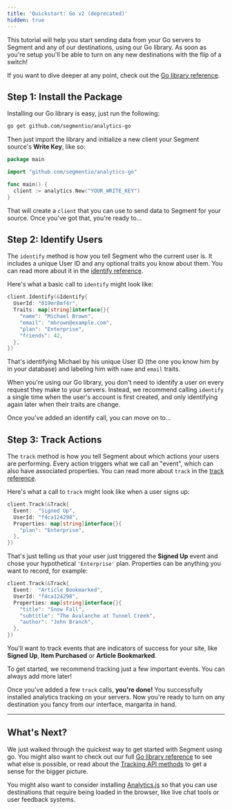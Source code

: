 ```yaml
---
title: 'Quickstart: Go v2 (deprecated)'
hidden: true
---
```


This tutorial will help you start sending data from your Go servers to Segment and any of our destinations, using our Go library. As soon as you're setup you'll be able to turn on any new destinations with the flip of a switch!

If you want to dive deeper at any point, check out the [Go library reference](/docs/connections/sources/catalog/libraries/server/go/).


## Step 1: Install the Package

Installing our Go library is easy, just run the following:

```bash
go get github.com/segmentio/analytics-go
```

Then just import the library and initialize a new client your Segment source's **Write Key**, like so:

```go
package main

import "github.com/segmentio/analytics-go"

func main() {
  client := analytics.New("YOUR_WRITE_KEY")
}
```

That will create a `client` that you can use to send data to Segment for your source. Once you've got that, you're ready to...


## Step 2: Identify Users

The `identify` method is how you tell Segment who the current user is. It includes a unique User ID and any optional traits you know about them. You can read more about it in the [identify reference](/docs/connections/sources/catalog/libraries/server/go#identify).

Here's what a basic call to `identify` might look like:

```go
client.Identify(&Identify{
  UserId: "019mr8mf4r",
  Traits: map[string]interface{}{
    "name": "Michael Brown",
    "email": "mbrown@example.com",
    "plan": "Enterprise",
    "friends": 42,
  },
})
```

That's identifying Michael by his unique User ID (the one you know him by in your database) and labeling him with `name` and `email` traits.

When you're using our Go library, you don't need to identify a user on every request they make to your servers. Instead, we recommend calling `identify` a single time when the user's account is first created, and only identifying again later when their traits are change.

Once you've added an identify call, you can move on to...


## Step 3: Track Actions

The `track` method is how you tell Segment about which actions your users are performing. Every action triggers what we call an "event", which can also have associated properties. You can read more about `track` in the [track reference](/docs/connections/sources/catalog/libraries/server/go#track).

Here's what a call to `track` might look like when a user signs up:

```go
client.Track(&Track{
  Event:  "Signed Up",
  UserId: "f4ca124298",
  Properties: map[string]interface{}{
    "plan": "Enterprise",
  },
})
```

That's just telling us that your user just triggered the **Signed Up** event and chose your hypothetical `'Enterprise'` plan. Properties can be anything you want to record, for example:

```go
client.Track(&Track{
  Event:  "Article Bookmarked",
  UserId: "f4ca124298",
  Properties: map[string]interface{}{
    "title": "Snow Fall",
    "subtitle": "The Avalanche at Tunnel Creek",
    "author": "John Branch",
  },
})
```

You'll want to track events that are indicators of success for your site, like **Signed Up**, **Item Purchased** or **Article Bookmarked**.

To get started, we recommend tracking just a few important events. You can always add more later!

Once you've added a few `track` calls, **you're done!** You successfully installed analytics tracking on your servers. Now you're ready to turn on any destination you fancy from our interface, margarita in hand.


---


## What's Next?

We just walked through the quickest way to get started with Segment using go. You might also want to check out our full [Go library reference](/docs/connections/sources/catalog/libraries/server/go/) to see what else is possible, or read about the [Tracking API methods](/docs/connections/sources/catalog/libraries/server/http/) to get a sense for the bigger picture.

You might also want to consider installing [Analytics.js](/docs/connections/sources/catalog/libraries/website/javascript/quickstart/) so that you can use destinations that require being loaded in the browser, like live chat tools or user feedback systems.
